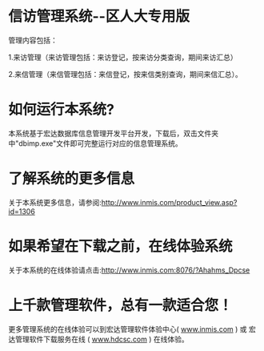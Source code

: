 # 信访管理系统--区人大专用版

管理内容包括：

1.来访管理（来访管理包括：来访登记，按来访分类查询，期间来访汇总）

2.来信管理（来信管理包括：来信登记，按来信类别查询，期间来信汇总）。

# 如何运行本系统?

本系统基于宏达数据库信息管理开发平台开发，下载后，双击文件夹中"dbimp.exe"文件即可完整运行对应的信息管理系统。

# 了解系统的更多信息

关于本系统更多信息，请参阅:http://www.inmis.com/product_view.asp?id=1306

# 如果希望在下载之前，在线体验系统

关于本系统的在线体验请点击:http://www.inmis.com:8076/?Ahahms_Dpcse

# 上千款管理软件，总有一款适合您！

更多管理系统的在线体验可以到宏达管理软件体验中心( www.inmis.com ) 或 宏达管理软件下载服务在线 ( www.hdcsc.com ) 在线体验。

